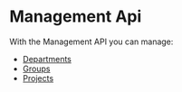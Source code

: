 # Management Api

With the Management API you can manage:

* [Departments](departments.md)
* [Groups](groups.md)
* [Projects](projects.md)

